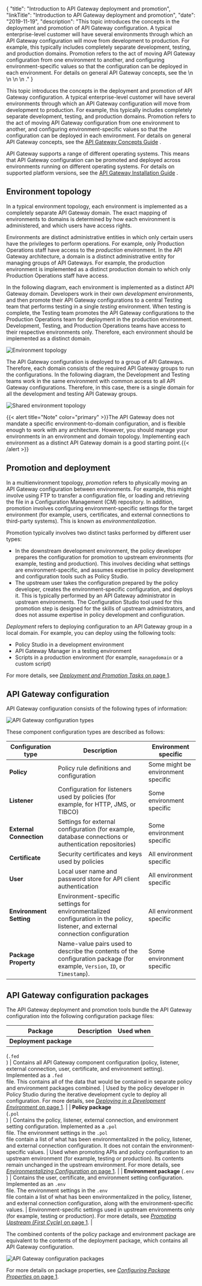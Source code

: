 {
"title": "Introduction to API Gateway deployment and promotion",
"linkTitle": "Introduction to API Gateway deployment and promotion",
"date": "2019-11-19",
"description": "This topic introduces the concepts in the deployment and promotion of API Gateway configuration. A typical enterprise-level customer will have several environments through which an API Gateway configuration will move from development to production. For example, this typically includes completely separate development, testing, and production domains. Promotion refers to the act of moving API Gateway configuration from one environment to another, and configuring environment-specific values so that the configuration can be deployed in each environment. For details on general API Gateway concepts, see the \\n \\n \\n \\n ."
}
﻿

This topic introduces the concepts in the deployment and promotion of API Gateway configuration. A typical enterprise-level customer will have several environments through which an API Gateway configuration will move from development to production. For example, this typically includes completely separate development, testing, and production domains. Promotion refers to the act of moving API Gateway configuration from one environment to another, and configuring environment-specific values so that the configuration can be deployed in each environment. For details on general API Gateway concepts, see the
[API Gateway Concepts Guide](/bundle/APIGateway_77_ConceptsGuide_allOS_en_HTML5)
.

API Gateway supports a range of different operating systems. This means that API Gateway configuration can be promoted and deployed across environments running on different operating systems. For details on supported platform versions, see the
[API Gateway Installation Guide](/bundle/APIGateway_77_InstallationGuide_allOS_en_HTML5/)
.

<div id="p_promotion_intro_envs">

Environment topology
--------------------

In a typical environment topology, each environment is implemented as a completely separate API Gateway domain. The exact mapping of environments to domains is determined by how each environment is administered, and which users have access rights.

Environments are distinct administrative entities in which only certain users have the privileges to perform operations. For example, only Production Operations staff have access to the *production* environment. In the API Gateway architecture, a domain is a distinct administrative entity for managing groups of API Gateways. For example, the production environment is implemented as a distinct production domain to which only Production Operations staff have access.

In the following diagram, each environment is implemented as a distinct API Gateway domain. Developers work in their own *development* environments, and then promote their API Gateway configurations to a central Testing team that performs testing in a single *testing* environment. When testing is complete, the Testing team promotes the API Gateway configurations to the Production Operations team for deployment in the production environment. Development, Testing, and Production Operations teams have access to their respective environments only. Therefore, each environment should be implemented as a distinct domain.

![Environment topology](/Images/docbook/images/promotion/env_topology.png)

The API Gateway configuration is deployed to a group of API Gateways. Therefore, each domain consists of the required API Gateway groups to run the configurations. In the following diagram, the Development and Testing teams work in the same environment with common access to all API Gateway configurations. Therefore, in this case, there is a single domain for all the development and testing API Gateway groups.

![Shared environment topology](/Images/docbook/images/promotion/shared_env_topology.png)

{{< alert title="Note" color="primary" >}}The API Gateway does not mandate a specific environment-to-domain configuration, and is flexible enough to work with any architecture. However, you should manage your environments in an environment and domain topology. Implementing each environment as a distinct API Gateway domain is a good starting point.{{< /alert >}}

</div>

<div id="p_promotion_intro_terms">

Promotion and deployment
------------------------

In a multienvironment topology, *promotion*
refers to physically moving an API Gateway configuration between environments. For example, this might involve using FTP to transfer a configuration file, or loading and retrieving the file in a Configuration Management (CM) repository. In addition, promotion involves configuring environment-specific settings for the target environment (for example, users, certificates, and external connections to third-party systems). This is known as *environmentalization*.

Promotion typically involves two distinct tasks performed by different user types:

-   In the downstream development environment, the policy developer prepares the configuration for promotion to upstream environments (for example, testing and production). This involves deciding what settings are environment-specific, and assumes expertise in policy development and configuration tools such as Policy Studio.
-   The upstream user takes the configuration prepared by the policy developer, creates the environment-specific configuration, and deploys it. This is typically performed by an API Gateway administrator in upstream environments. The Configuration Studio tool used for this promotion step is designed for the skills of upstream administrators, and does not assume expertise in policy development and configuration.

*Deployment*
refers to deploying configuration to an API Gateway group in a local domain. For example, you can deploy using the following tools:

-   Policy Studio in a development environment
-   API Gateway Manager in a testing environment
-   Scripts in a production environment (for example, `managedomain`
    or a custom script)

For more details, see [*Deployment and Promotion Tasks* on page 1](promotion_arch.htm).

</div>

<div id="p_promotion_intro_config">

API Gateway configuration
-------------------------

API Gateway configuration consists of the following types of information:

![API Gateway configuration types](/Images/docbook/images/promotion/gw_config_types.png)

These component configuration types are described as follows:

| **Configuration type**  | **Description**                                                                                                                  | **Environment specific**           |
|-------------------------|----------------------------------------------------------------------------------------------------------------------------------|------------------------------------|
| **Policy**              | Policy rule definitions and configuration                                                                                        | Some might be environment specific |
| **Listener**            | Configuration for listeners used by policies (for example, for HTTP, JMS, or TIBCO)                                              | Some environment specific          |
| **External Connection** | Settings for external configuration (for example, database connections or authentication repositories)                           | Some environment specific          |
| **Certificate**         | Security certificates and keys used by policies                                                                                  | All environment specific           |
| **User**                | Local user name and password store for API client authentication                                                                 | All environment specific           |
| **Environment Setting** | Environment-specific settings for environmentalized configuration in the policy, listener, and external connection configuration | All environment specific           |
| **Package Property**    | Name-value pairs used to describe the contents of the configuration package (for example, `Version`, `ID`, or `Timestamp`).      | Some environment specific          |

</div>

<div id="p_promotion_intro_packages">

API Gateway configuration packages
----------------------------------

The API Gateway deployment and promotion tools bundle the API Gateway configuration into the following configuration package files:

| **Package**             | **Description**                                                                                                                                                             | **Used when**                                                                                                                                                                                                                                                                    |
|-------------------------|-----------------------------------------------------------------------------------------------------------------------------------------------------------------------------|----------------------------------------------------------------------------------------------------------------------------------------------------------------------------------------------------------------------------------------------------------------------------------|
| **Deployment package**  
 (`.fed`                  
 )                        | Contains all API Gateway component configuration (policy, listener, external connection, user, certificate, and environment setting). Implemented as a `.fed`               
  file. This contains all of the data that would be contained in separate policy and environment packages combined.                                                            | Used by the policy developer in Policy Studio during the iterative development cycle to deploy all configuration. For more details, see [*Deploying in a Development Environment* on page 1](promotion_arch.htm#Deployin).                                                       |
| **Policy package**      
 (`.pol`                  
 )                        | Contains the policy, listener, external connection, and environment setting configuration. Implemented as a `.pol`                                                          
  file. The environment settings in the `.pol`                                                                                                                                 
  file contain a list of what has been environmentalized in the policy, listener, and external connection configuration. It does not contain the environment-specific values.  | Used when promoting APIs and policy configuration to an upstream environment (for example, testing or production). Its contents remain unchanged in the upstream environment. For more details, see [*Environmentalizing Configuration* on page 1](promotion_arch.htm#Environm). |
| **Environment package** 
 (`.env`                  
 )                        | Contains the user, certificate, and environment setting configuration. Implemented as an `.env`                                                                             
  file. The environment settings in the `.env`                                                                                                                                 
  file contain a list of what has been environmentalized in the policy, listener, and external connection configuration, along with the environment-specific values.           | Environment-specific settings used in upstream environments only (for example, testing or production). For more details, see [*Promoting Upstream (First Cycle)* on page 1](promotion_arch.htm#Promotin).                                                                        |

The combined contents of the policy package and environment package are equivalent to the contents of the deployment package, which contains all API Gateway configuration.

![API Gateway configuration packages](/Images/docbook/images/promotion/gw_config_packages.png)

For more details on package properties, see [*Configuring Package Properties* on page 1](promotion_props.htm).

</div>
